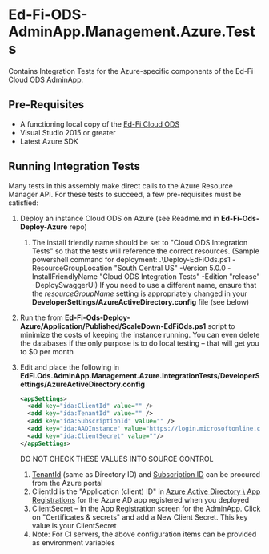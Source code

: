 # Ed-Fi-ODS-AdminApp.Management.Azure.Tests

Contains Integration Tests for the Azure-specific components of the Ed-Fi Cloud ODS AdminApp.

Pre-Requisites
--------------

*   A functioning local copy of the [Ed-Fi Cloud ODS](../../README.md)
*   Visual Studio 2015 or greater
*   Latest Azure SDK

Running Integration Tests
-------------------------

Many tests in this assembly make direct calls to the Azure Resource Manager API. For these tests to succeed, a few pre-requisites must be satisfied:

1.  Deploy an instance Cloud ODS on Azure (see Readme.md in **Ed-Fi-Ods-Deploy-Azure** repo)
    1.  The install friendly name should be set to "Cloud ODS Integration Tests" so that the tests will reference the correct resources. 
    (Sample powershell command for deployment:  .\Deploy-EdFiOds.ps1 -ResourceGroupLocation "South Central US" -Version 5.0.0 -InstallFriendlyName "Cloud ODS Integration Tests" -Edition "release" -DeploySwaggerUI)
    If you need to use a different name, ensure that the _resourceGroupName_ setting is appropriately changed in your **DeveloperSettings/AzureActiveDirectory.config** file (see below)

2.  Run the from **Ed-Fi-Ods-Deploy-Azure/Application/Published/ScaleDown-EdFiOds.ps1** script to minimize the costs of keeping the instance running. You can even delete the databases if the only purpose is to do local testing – that will get you to $0 per month

3.  Edit and place the following in **EdFi.Ods.AdminApp.Management.Azure.IntegrationTests/DeveloperSettings/AzureActiveDirectory.config**

    ```xml
    <appSettings>
      <add key="ida:ClientId" value="" />
      <add key="ida:TenantId" value="" />
      <add key="ida:SubscriptionId" value="" />
      <add key="ida:AADInstance" value="https://login.microsoftonline.com/" />
      <add key="ida:ClientSecret" value=""/>
    </appSettings>
    ```

    DO NOT CHECK THESE VALUES INTO SOURCE CONTROL

    1.  [TenantId](https://portal.azure.com/#blade/Microsoft_AAD_IAM/ActiveDirectoryMenuBlade/Properties) (same as Directory ID) and [Subscription ID](https://portal.azure.com/#blade/Microsoft_Azure_Billing/SubscriptionsBlade) can be procured from the Azure portal
    2.  ClientId is the "Application (client) ID" in [Azure Active Directory \ App Registrations](https://portal.azure.com/#blade/Microsoft_AAD_RegisteredApps/ApplicationsListBlade) for the Azure AD app registered when you deployed
    3.  ClientSecret – In the App Registration screen for the AdminApp. Click on "Certificates & secrets" and add a New Client Secret. This key value is your ClientSecret
    4.  Note: For CI servers, the above configuration items can be provided as environment variables
